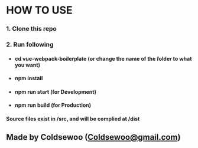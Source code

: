 # HOW TO USE

### **1. Clone this repo**

### **2. Run following**

- #### cd vue-webpack-boilerplate (or change the name of the folder to what you want)

- #### npm install

- #### npm run start (for Development)

- #### npm run build (for Production)

#### Source files exist in /src, and will be complied at /dist

## Made by Coldsewoo (Coldsewoo@gmail.com)